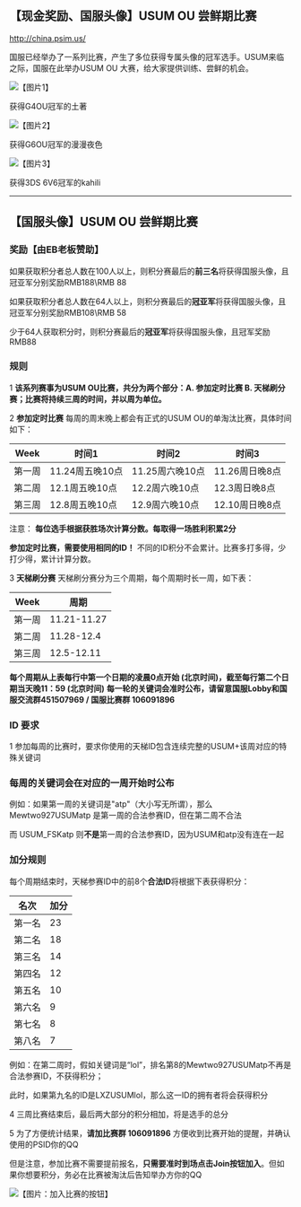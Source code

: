 ## 【现金奖励、国服头像】USUM OU 尝鲜期比赛

http://china.psim.us/ 

国服已经举办了一系列比赛，产生了多位获得专属头像的冠军选手。USUM来临之际，国服在此举办USUM OU 大赛，给大家提供训练、尝鲜的机会。

![【图片1】](https://i.imgur.com/xK4EDaW.jpg)

获得G4OU冠军的土著 

![【图片2】](https://i.imgur.com/shxi9Ey.jpg)

获得G6OU冠军的漫漫夜色

![【图片3】](https://i.imgur.com/0127VwO.jpg)

获得3DS 6V6冠军的kahili

------

## 【国服头像】USUM OU 尝鲜期比赛

### 奖励【由EB老板赞助】

如果获取积分者总人数在100人以上，则积分赛最后的**前三名**将获得国服头像，且冠亚军分别奖励RMB188\RMB 88

如果获取积分者总人数在64人以上，则积分赛最后的**冠亚军**将获得国服头像，且冠亚军分别奖励RMB108\RMB 58

少于64人获取积分时，则积分赛最后的**冠亚军**将获得国服头像，且冠军奖励RMB88

### 规则

1 **该系列赛事为USUM OU比赛，共分为两个部分：A. 参加定时比赛 B. 天梯刷分赛；比赛将持续三周的时间，并以周为单位。** 

2 **参加定时比赛**  每周的周末晚上都会有正式的USUM OU的单淘汰比赛，具体时间如下：

Week | 时间1 | 时间2 | 时间3 
---- | ------------- | ------------ | ------------
第一周 | 11.24周五晚10点 | 11.25周六晚10点 | 11.26周日晚8点 
第二周 | 12.1周五晚10点 | 12.2周六晚10点 | 12.3周日晚8点
第三周 | 12.8周五晚10点 | 12.9周六晚10点 | 12.10周日晚8点


注意：
**每位选手根据获胜场次计算分数。每取得一场胜利积累2分**

**参加定时比赛，需要使用相同的ID！** 不同的ID积分不会累计。比赛多打多得，少打少得，累计计算分数。

3 **天梯刷分赛** 天梯刷分赛分为三个周期，每个周期时长一周，如下表：

Week | 周期
---- | ------------- 
第一周 | 11.21-11.27
第二周 | 11.28-12.4
第三周 | 12.5-12.11
**每个周期从上表每行中第一个日期的凌晨0点开始 (北京时间)，截至每行第二个日期当天晚11：59 (北京时间)**
**每一轮的关键词会准时公布，请留意国服Lobby和国服交流群451507969 / 国服比赛群 106091896**

### ID 要求
1 参加每周的比赛时，要求你使用的天梯ID包含连续完整的USUM+该周对应的特殊关键词

### 每周的关键词会在对应的一周开始时公布

例如：如果第一周的关键词是"atp"（大小写无所谓），那么 Mewtwo927USUMatp 是第一周的合法参赛ID，但在第二周不合法

而 USUM_FSKatp 则**不是**第一周的合法参赛ID，因为USUM和atp没有连在一起


### 加分规则
每个周期结束时，天梯参赛ID中的前8个**合法ID**将根据下表获得积分：

名次 | 加分
---- | -----
第一名 | 23
第二名| 18
第三名 | 14
第四名 | 12
第五名 | 10
第六名| 9
第七名 | 8
第八名 | 7

例如：在第二周时，假如关键词是“lol”，排名第8的Mewtwo927USUMatp不再是合法参赛ID，不获得积分；

此时，如果第九名的ID是LXZUSUMlol，那么这一ID的拥有者将会获得积分


4 三周比赛结束后，最后两大部分的积分相加，将是选手的总分

5 为了方便统计结果，**请加比赛群 106091896** 方便收到比赛开始的提醒，并确认使用的PSID你的QQ

但是注意，参加比赛不需要提前报名，**只需要准时到场点击Join按钮加入**。但如果你想要积分，务必在比赛被淘汰后告知举办方你的QQ

![【图片：加入比赛的按钮】](https://i.imgur.com/St65E5p.png)

